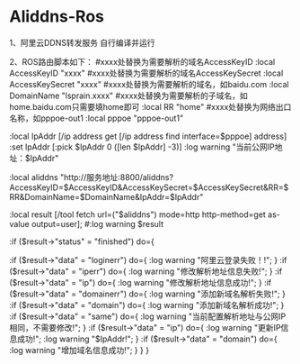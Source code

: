 # Aliddns-Ros
1、阿里云DDNS转发服务
自行编译并运行

2、ROS路由脚本如下：
#xxxx处替换为需要解析的域名AccessKeyID
:local AccessKeyID "xxxx" 
#xxxx处替换为需要解析的域名AccessKeySecret
:local AccessKeySecret "xxxx" 
#xxxx处替换为需要解析的域名，如baidu.com
:local DomainName "lsprain.xxxx"
#xxxx处替换为需要解析的子域名，如home.baidu.com只需要填home即可 
:local RR "home" 
#xxxx处替换为网络出口名称，如pppoe-out1
:local pppoe "pppoe-out1" 

:local IpAddr [/ip address get [/ip address find interface=$pppoe] address]
:set IpAddr [:pick $IpAddr 0 ([len $IpAddr] -3)]
:log warning "当前公网IP地址：$IpAddr"

:local aliddns "http://服务地址:8800/aliddns?AccessKeyID=$AccessKeyID&AccessKeySecret=$AccessKeySecret&RR=$RR&DomainName=$DomainName&IpAddr=$IpAddr"

:local result [/tool fetch url=("$aliddns") mode=http http-method=get as-value output=user];
#:log warning $result

:if ($result->"status" = "finished") do={

:if ($result->"data" = "loginerr") do={
:log warning "阿里云登录失败！!";
}
:if ($result->"data" = "iperr") do={
:log warning "修改解析地址信息失败!";
}
:if ($result->"data" = "ip") do={
:log warning "修改解析地址信息成功!";
}
:if ($result->"data" = "domainerr") do={
:log warning "添加新域名解析失败!";
}
:if ($result->"data" = "domain") do={
:log warning "添加新域名解析成功!";
}
:if ($result->"data" = "same") do={
:log warning "当前配置解析地址与公网IP相同，不需要修改!";
}
:if ($result->"data" = "ip") do={
:log warning "更新IP信息成功!";
:log warning "$IpAddr!";
}
:if ($result->"data" = "domain") do={
:log warning "增加域名信息成功!";
}
}
}
